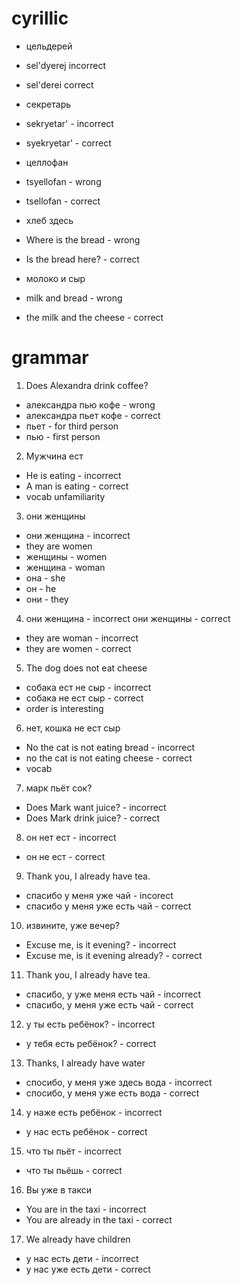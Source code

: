 # cyrillic

- цельдерей
- sel'dyerej incorrect
- sel'derei correct

- секретарь
- sekryetar' - incorrect
- syekryetar' - correct

- целлофан
- tsyellofan - wrong
- tsellofan - correct

- хлеб здесь
- Where is the bread - wrong
- Is the bread here? - correct

- молоко и сыр
- milk and bread - wrong
- the milk and the cheese - correct

# grammar

1.  Does Alexandra drink coffee?
- александра пью кофе - wrong
- александра пьет кофе - correct
- пьет - for third person
- пью - first person

2.  Мужчина ест
- He is eating - incorrect
- A man is eating - correct
- vocab unfamiliarity

3.  они женщины
- они женщина - incorrect
- they are women
- женщины - women
- женщина - woman
- она - she
- он - he
- они - they

4.  они женщина - incorrect
они женщины - correct
- they are woman - incorrect
- they are women - correct

5.  The dog does not eat cheese
- собака ест не сыр - incorrect
- собака не ест сыр - correct
- order is interesting

6.  нет, кошка не ест сыр
- No the cat is not eating bread - incorrect
- no the cat is not eating cheese - correct
- vocab

7.  марк пьёт сок?
- Does Mark want juice? - incorrect
- Does Mark drink juice? - correct

8.  он нет ест - incorrect
- он не ест - correct

9.  Thank you, I already have tea.
- спасибо у меня уже чай - incorect
- спасибо у меня уже есть чай - correct

10.  извините, уже вечер?
- Excuse me, is it evening? - incorrect
- Excuse me, is it evening already? - correct

11.  Thank you, I already have tea.
- спасибо, у уже меня есть чай - incorrect
- спасибо, у меня уже есть чай - correct

12.  у ты есть ребёнок? - incorrect
- у тебя есть ребёнок? - correct

13. Thanks, I already have water
- спосибо, у меня уже здесь вода - incorrect
- спосибо, у меня уже есть вода - correct

14.  у наже есть ребёнок - incorrect
- у нас есть ребёнок - correct

15.  что ты пьёт - incorrect
- что ты пьёшь - correct

16.  Вы уже в такси
- You are in the taxi - incorrect
- You are already in the taxi - correct

17.  We already have children
- у нас есть дети - incorrect
- у нас уже есть дети - correct